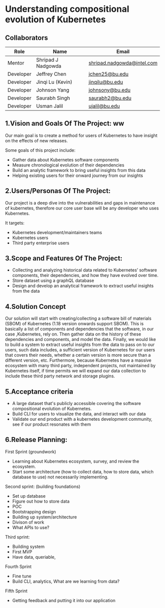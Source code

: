 # Understanding compositional evolution of Kubernetes

## Collaborators

| Role      | Name               | Email                      |
| --------- | ------------------ | -------------------------- |
| Mentor    | Shripad J Nadgowda | shripad.nadgowda@intel.com |
| Developer | Jeffrey Chen       | jchen25@bu.edu             |
| Developer | Jinqi Lu (Kevin)   | jinqilu@bu.edu             |
| Developer | Johnson Yang       | johnsony@bu.edu            |
| Developer | Saurabh Singh      | saurabh2@bu.edu            |
| Developer | Usman Jalil        | ujalil@bu.edu              |


## 1.Vision and Goals Of The Project: ww
Our main goal is to create a method for users of Kubernetes to have insight on the effects of new releases. 

Some goals of this project include:
- Gather data about Kubernetes software components 
- Measure chronological evolution of their dependencies
- Build an analytic framework to bring useful insights from this data
- Helping existing users for their onward journey from our insights

## 2.Users/Personas Of The Project:
Our project is a deep dive into the vulnerabilities and gaps in maintenance of kubernetes, therefore our core user base will be any developer who uses Kubernetes.

It targets:
- Kubernetes development/maintainers teams
- Kubernetes users
- Third party enterprise users

## 3.Scope and Features Of The Project:
- Collecting and analyzing historical data related to Kubernetes’ software components, their dependencies, and how they have evolved over time. 
- Store dataset using a graphQL database
- Design and develop an analytical framework to extract useful insights from the data

## 4.Solution Concept
Our solution will start with creating/collecting a software bill of materials (SBOM) of Kubernetes (1.18 version onwards support SBOM).
This is basically a list of components and dependencies that the software, in our case ,Kubernetes, rely on. 
Then gather data on the history of these dependencies and components, and model the data. 
Finally, we would like to build a system to extract useful insights from the data to pass on to our users, such data includes, a sufficient version of Kubernetes for our users that covers their needs, whether a certain version is more secure than a different version, etc. 
Furthermore, because Kubernetes have a massive ecosystem with many third party, independent projects, not maintained by Kubernetes itself, if time permits we will expand our data collection to include these third party network and storage plugins.

## 5.Acceptance criteria
- A large dataset that's publicly accessible covering the software compositional evolution of Kubernetes. 
- Build CLI for users to visualize the data, and interact with our data
- Validate our end product with a kubernetes development community, see if our product resonates with them

## 6.Release Planning:
First Sprint (groundwork)
- Learning about Kubernetes ecosystem, survey, and review the ecosystem.
- Start some architecture (how to collect data, how to store data, which database to use) not necessarily implementing.

Second sprint: (building foundations)
- Set up database
- Figure out how to store data
- POC
- Bootstrapping design
- Building up system/architecture
- Divison of work
- What APIs to use?

Third sprint:  
- Building system 
- First MVP
- Have data, queriable, 

Fourth Sprint
- Fine tune 
- Build CLI, analytics, What are we learning from data?

Fifth Sprint
- Getting feedback and putting it into our application

